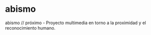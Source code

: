 # abismo
abismo // próximo - Proyecto multimedia en torno a la proximidad y el reconocimiento humano.
